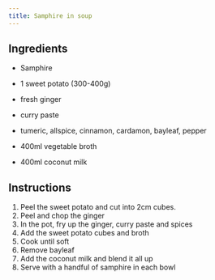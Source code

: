 ```yaml
---
title: Samphire in soup
---
```


## Ingredients

- Samphire

- 1 sweet potato (300-400g)
- fresh ginger
- curry paste
- tumeric, allspice, cinnamon, cardamon, bayleaf, pepper
- 400ml vegetable broth
- 400ml coconut milk

## Instructions

1. Peel the sweet potato and cut into 2cm cubes.
2. Peel and chop the ginger
3. In the pot, fry up the ginger, curry paste and spices
4. Add the sweet potato cubes and broth
5. Cook until soft
6. Remove bayleaf
7. Add the coconut milk and blend it all up
8. Serve with a handful of samphire in each bowl
